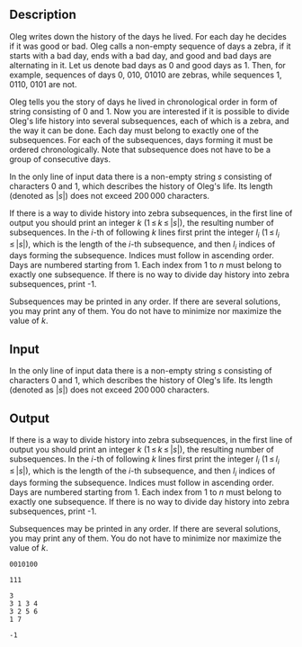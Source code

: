 ## Description

<div><p>Oleg writes down the history of the days he lived. For each day he decides if it was good or bad. Oleg calls a non-empty sequence of days a <span class="tex-font-style-it">zebra</span>, if it starts with a bad day, ends with a bad day, and good and bad days are alternating in it. Let us denote bad days as <span class="tex-font-style-tt">0</span> and good days as <span class="tex-font-style-tt">1</span>. Then, for example, sequences of days <span class="tex-font-style-tt">0</span>, <span class="tex-font-style-tt">010</span>, <span class="tex-font-style-tt">01010</span> are zebras, while sequences <span class="tex-font-style-tt">1</span>, <span class="tex-font-style-tt">0110</span>, <span class="tex-font-style-tt">0101</span> are not.</p><p>Oleg tells you the story of days he lived in chronological order in form of string consisting of <span class="tex-font-style-tt">0</span> and <span class="tex-font-style-tt">1</span>. Now you are interested if it is possible to divide Oleg's life history into several <span class="tex-font-style-bf">subsequences</span>, each of which is a zebra, and the way it can be done. Each day must belong to exactly one of the subsequences. For each of the subsequences, days forming it must be ordered chronologically. Note that subsequence does not have to be a group of consecutive days. </p></div><div class="input-specification"><p>In the only line of input data there is a non-empty string <span class="tex-span"><i>s</i></span> consisting of characters <span class="tex-font-style-tt">0</span> and <span class="tex-font-style-tt">1</span>, which describes the history of Oleg's life. Its length (denoted as <span class="tex-span">|<i>s</i>|</span>) does not exceed <span class="tex-span">200 000</span> characters.</p></div><div class="output-specification"><p>If there is a way to divide history into zebra subsequences, in the first line of output you should print an integer <span class="tex-span"><i>k</i></span> (<span class="tex-span">1 ≤ <i>k</i> ≤ |<i>s</i>|</span>), the resulting number of subsequences. In the <span class="tex-span"><i>i</i></span>-th of following <span class="tex-span"><i>k</i></span> lines first print the integer <span class="tex-span"><i>l</i><sub class="lower-index"><i>i</i></sub></span> (<span class="tex-span">1 ≤ <i>l</i><sub class="lower-index"><i>i</i></sub> ≤ |<i>s</i>|</span>), which is the length of the <span class="tex-span"><i>i</i></span>-th subsequence, and then <span class="tex-span"><i>l</i><sub class="lower-index"><i>i</i></sub></span> indices of days forming the subsequence. Indices must follow in ascending order. Days are numbered starting from 1. Each index from <span class="tex-span">1</span> to <span class="tex-span"><i>n</i></span> must belong to exactly one subsequence. If there is no way to divide day history into zebra subsequences, print <span class="tex-font-style-tt">-1</span>.</p><p>Subsequences may be printed in any order. If there are several solutions, you may print any of them. You do not have to minimize nor maximize the value of <span class="tex-span"><i>k</i></span>.</p></div>

## Input

<p>In the only line of input data there is a non-empty string <span class="tex-span"><i>s</i></span> consisting of characters <span class="tex-font-style-tt">0</span> and <span class="tex-font-style-tt">1</span>, which describes the history of Oleg's life. Its length (denoted as <span class="tex-span">|<i>s</i>|</span>) does not exceed <span class="tex-span">200 000</span> characters.</p>

## Output

<p>If there is a way to divide history into zebra subsequences, in the first line of output you should print an integer <span class="tex-span"><i>k</i></span> (<span class="tex-span">1 ≤ <i>k</i> ≤ |<i>s</i>|</span>), the resulting number of subsequences. In the <span class="tex-span"><i>i</i></span>-th of following <span class="tex-span"><i>k</i></span> lines first print the integer <span class="tex-span"><i>l</i><sub class="lower-index"><i>i</i></sub></span> (<span class="tex-span">1 ≤ <i>l</i><sub class="lower-index"><i>i</i></sub> ≤ |<i>s</i>|</span>), which is the length of the <span class="tex-span"><i>i</i></span>-th subsequence, and then <span class="tex-span"><i>l</i><sub class="lower-index"><i>i</i></sub></span> indices of days forming the subsequence. Indices must follow in ascending order. Days are numbered starting from 1. Each index from <span class="tex-span">1</span> to <span class="tex-span"><i>n</i></span> must belong to exactly one subsequence. If there is no way to divide day history into zebra subsequences, print <span class="tex-font-style-tt">-1</span>.</p><p>Subsequences may be printed in any order. If there are several solutions, you may print any of them. You do not have to minimize nor maximize the value of <span class="tex-span"><i>k</i></span>.</p>





```input1
0010100

```




```input2
111

```




```output1
3
3 1 3 4
3 2 5 6
1 7

```




```output2
-1

```


